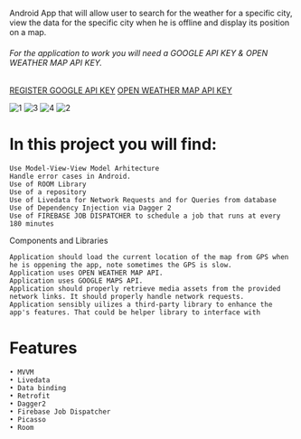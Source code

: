 
Android App that will allow user to search for the weather for a specific city, view the data for the specific city when he is offline and display its position on a map.

###### For the application to work you will need a GOOGLE API KEY & OPEN WEATHER MAP API KEY.
[REGISTER GOOGLE API KEY](https://developers.google.com/maps/documentation/javascript/get-api-key "Google's API KEY ")
[OPEN WEATHER MAP API KEY ](https://openweathermap.org/api "Open Weather Map's API KEY ")

![1](https://user-images.githubusercontent.com/35500199/51768522-68160400-2095-11e9-83cf-55e978449dce.jpg)
![3](https://user-images.githubusercontent.com/35500199/51768535-6d734e80-2095-11e9-95d3-36288ea12f2a.jpg)
![4](https://user-images.githubusercontent.com/35500199/51768541-6ea47b80-2095-11e9-88ac-f6ac7f88d125.jpg)
![2](https://user-images.githubusercontent.com/35500199/51768530-6c422180-2095-11e9-8c40-d7e8a84c5305.jpg)

# In this project you will find:

    Use Model-View-View Model Arhitecture
    Handle error cases in Android.
    Use of ROOM Library
    Use of a repository 
    Use of Livedata for Network Requests and for Queries from database
    Use of Dependency Injection via Dagger 2
    Use of FIREBASE JOB DISPATCHER to schedule a job that runs at every 180 minutes

Components and Libraries

    Application should load the current location of the map from GPS when he is oppening the app, note sometimes the GPS is slow.
    Application uses OPEN WEATHER MAP API.
    Application uses GOOGLE MAPS API.
    Application should properly retrieve media assets from the provided network links. It should properly handle network requests.
    Application sensibly uilizes a third-party library to enhance the app's features. That could be helper library to interface with 

# Features

    • MVVM
    • Livedata
    • Data binding
    • Retrofit
    • Dagger2
    • Firebase Job Dispatcher
    • Picasso
    • Room
